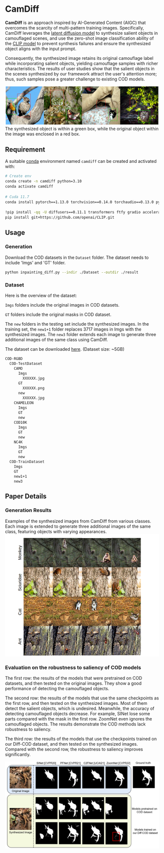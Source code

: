 # CamDiff
**CamDiff** is an approach inspired by AI-Generated Content (AIGC) that overcomes the scarcity of multi-pattern training images. Specifically, CamDiff leverages the [latent diffusion model](https://huggingface.co/runwayml/stable-diffusion-inpainting) to synthesize salient objects in camouflaged scenes, and use the zero-shot image classification ability of the [CLIP model](https://openai.com/research/clip) to prevent synthesis failures and ensure the synthesized object aligns with the input prompt. 

Consequently, the synthesized image retains its original camouflage label while incorporating salient objects, yielding camouflage samples with richer characteristics. The results of user studies show that the salient objects in the scenes synthesized by our framework attract the user's attention more; thus, such samples pose a greater challenge to existing COD models.

![Figure 1 - examples](Imgs/examp.png)
The synthesized object is within a green box, while the original object within the image was enclosed in a red box. 

## Requirement
A suitable [conda](https://conda.io/) environment named `camdiff` can be created and activated with:
```` bash
# Create env
conda create -n camdiff python=3.10
conda activate camdiff

# Cuda 11.7
conda install pytorch==1.13.0 torchvision==0.14.0 torchaudio==0.13.0 pytorch-cuda=11.7 -c pytorch -c nvidia

!pip install -qq -U diffusers==0.11.1 transformers ftfy gradio accelerate
pip install git+https://github.com/openai/CLIP.git
````

## Usage
### Generation
Download the COD datasets in the `Dataset` folder. The dataset needs to include 'Imgs' and 'GT' folder.
```` bash
python inpainting_diff.py --indir ./Dataset --outdir ./result
```` 
### Dataset

Here is the overview of the dataset:

`Imgs` folders include the original images in COD datasets.

`GT` folders include the original masks in COD dataset.

The `new` folders in the testing set include the synthesized images. In the training set, the `new1+1` folder replaces 3717 images in Imgs with the synthesized images. The `new3` folder extends each image to generate three additional images of the same class using CamDiff.

The dataset can be downloaded [here](https://drive.google.com/file/d/1g6_8TX4FNxy6lLE9piCQMe0nmr8693dZ/view?usp=share_link). (Dataset size: ~5GB)

```shell
COD-RGBD
  COD-TestDataset
    CAMO
      Imgs
        XXXXXX.jpg
      GT
        XXXXXX.png
      new
        XXXXXX.jpg
    CHAMELEON
      Imgs
      GT
      new
    COD10K
      Imgs
      GT
      new
    NC4K
      Imgs
      GT
      new
  COD-TrainDataset
    Imgs
    GT
    new1+1
    new3
```


## Paper Details
### Generation Results 
Examples of the synthesized images from CamDiff from various classes. Each image is extended to generate three additional images of the same class, featuring objects with varying appearances. 
![Figure 1 - gneration](Imgs/multi.png)


### Evaluation on the robustness to saliency of COD models
The first row: the results of the models that were pretrained on COD datasets, and then tested on the original images. They show a good performance of detecting the camouflaged objects.

The second row: the results of the models that use the same checkpoints as the first row, and then tested on the synthesized images. Most of them detect the salient objects, which is undesired. Meanwhile, the accuracy of detecting camouflaged objects decrease. For example, SINet lose some parts compared with the mask in the first row. ZoomNet even ignores the camouflaged objects. The results demonstrate the COD methods lack robustness to saliency.

The third row: the results of the models that use the checkpoints trained on our Diff-COD dataset, and then tested on the synthesized images. Compared with the second row, the robustness to saliency improves significantly.

![Figure 2 - gneration](Imgs/eval.png)

